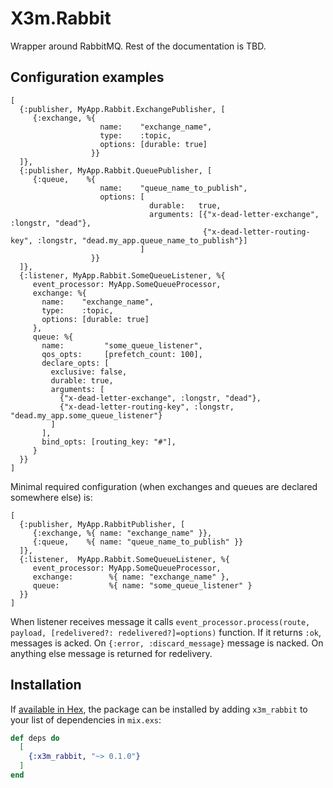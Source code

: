 # X3m.Rabbit

Wrapper around RabbitMQ. Rest of the documentation is TBD.

##  Configuration examples


    [
      {:publisher, MyApp.Rabbit.ExchangePublisher, [
         {:exchange, %{
                        name:    "exchange_name",
                        type:    :topic,
                        options: [durable: true]
                      }}
      ]},
      {:publisher, MyApp.Rabbit.QueuePublisher, [
         {:queue,    %{
                        name:    "queue_name_to_publish",
                        options: [
                                   durable:   true,
                                   arguments: [{"x-dead-letter-exchange",    :longstr, "dead"}, 
                                               {"x-dead-letter-routing-key", :longstr, "dead.my_app.queue_name_to_publish"}]
                                 ]
                      }}
      ]},
      {:listener, MyApp.Rabbit.SomeQueueListener, %{
         event_processor: MyApp.SomeQueueProcessor,
         exchange: %{
           name:    "exchange_name",
           type:    :topic,
           options: [durable: true]
         },
         queue: %{
           name:         "some_queue_listener",
           qos_opts:     [prefetch_count: 100],
           declare_opts: [
             exclusive: false, 
             durable: true, 
             arguments: [
               {"x-dead-letter-exchange", :longstr, "dead"}, 
               {"x-dead-letter-routing-key", :longstr, "dead.my_app.some_queue_listener"}
             ]
           ],
           bind_opts: [routing_key: "#"],
         }
      }}
    ]

Minimal required configuration (when exchanges and queues are declared somewhere else) is:

    [
      {:publisher, MyApp.RabbitPublisher, [
         {:exchange, %{ name: "exchange_name" }},
         {:queue,    %{ name: "queue_name_to_publish" }}
      ]},
      {:listener,  MyApp.Rabbit.SomeQueueListener, %{
         event_processor: MyApp.SomeQueueProcessor,
         exchange:        %{ name: "exchange_name" },
         queue:           %{ name: "some_queue_listener" }
      }}
    ]

When listener receives message it calls `event_processor.process(route, payload, [redelivered?: redelivered?]=options)`
function. If it returns `:ok`, messages is acked. On `{:error, :discard_message}` message is nacked. On anything else
message is returned for redelivery.

## Installation

If [available in Hex](https://hex.pm/docs/publish), the package can be installed
by adding `x3m_rabbit` to your list of dependencies in `mix.exs`:

```elixir
def deps do
  [
    {:x3m_rabbit, "~> 0.1.0"}
  ]
end
```
